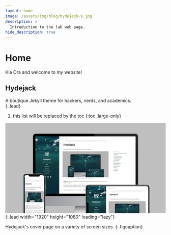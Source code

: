 ```yaml
---
layout: home
image: /assets/img/blog/hydejack-9.jpg
description: >
  Introduction to the lab web page.
hide_description: true
---
```


# Home

Kia Ora and welcome to my website!

## Hydejack

A boutique Jekyll theme for hackers, nerds, and academics.  
{:.lead}

1. this list will be replaced by the toc
{:toc .large-only}

![Screenshot](assets/img/blog/hydejack-9.jpg){:.lead width="1920" height="1080" loading="lazy"}

Hydejack's cover page on a variety of screen sizes.
{:.figcaption}

